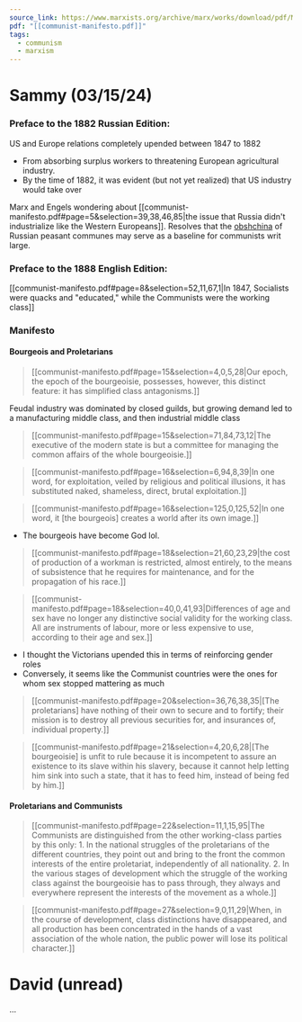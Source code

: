 ```yaml
---
source_link: https://www.marxists.org/archive/marx/works/download/pdf/Manifesto.pdf
pdf: "[[communist-manifesto.pdf]]"
tags:
  - communism
  - marxism
---
```


# Sammy (03/15/24)

### Preface to the 1882 Russian Edition:
US and Europe relations completely upended between 1847 to 1882
* From absorbing surplus workers to threatening European agricultural industry.
* By the time of 1882, it was evident (but not yet realized) that US industry would take over

Marx and Engels wondering about [[communist-manifesto.pdf#page=5&selection=39,38,46,85|the issue that Russia didn't industrialize like the Western Europeans]]. Resolves that the [obshchina](https://en.wikipedia.org/wiki/Obshchina) of Russian peasant communes may serve as a baseline for communists writ large.

### Preface to the 1888 English Edition:
[[communist-manifesto.pdf#page=8&selection=52,11,67,1|In 1847, Socialists were quacks and "educated," while the Communists were the working class]]

### Manifesto
#### Bourgeois and Proletarians
> [[communist-manifesto.pdf#page=15&selection=4,0,5,28|Our epoch, the epoch of the bourgeoisie, possesses, however, this distinct feature: it has simplified class antagonisms.]]

Feudal industry was dominated by closed guilds, but growing demand led to a manufacturing middle class, and then industrial middle class

> [[communist-manifesto.pdf#page=15&selection=71,84,73,12|The executive of the modern state is but a committee for managing the common affairs of the whole bourgeoisie.]]

> [[communist-manifesto.pdf#page=16&selection=6,94,8,39|In one word, for exploitation, veiled by religious and political illusions, it has substituted naked, shameless, direct, brutal exploitation.]]

> [[communist-manifesto.pdf#page=16&selection=125,0,125,52|In one word, it [the bourgeois] creates a world after its own image.]]
* The bourgeois have become God lol.

> [[communist-manifesto.pdf#page=18&selection=21,60,23,29|the cost of production of a workman is restricted, almost entirely, to the means of subsistence that he requires for maintenance, and for the propagation of his race.]]

> [[communist-manifesto.pdf#page=18&selection=40,0,41,93|Differences of age and sex have no longer any distinctive social validity for the working class. All are instruments of labour, more or less expensive to use, according to their age and sex.]]
* I thought the Victorians upended this in terms of reinforcing gender roles
* Conversely, it seems like the Communist countries were the ones for whom sex stopped mattering as much

> [[communist-manifesto.pdf#page=20&selection=36,76,38,35|[The proletarians] have nothing of their own to secure and to fortify; their mission is to destroy all previous securities for, and insurances of, individual property.]]

> [[communist-manifesto.pdf#page=21&selection=4,20,6,28|[The bourgeoisie] is unfit to rule because it is incompetent to assure an existence to its slave within his slavery, because it cannot help letting him sink into such a state, that it has to feed him, instead of being fed by him.]]

#### Proletarians and Communists
> [[communist-manifesto.pdf#page=22&selection=11,1,15,95|The Communists are distinguished from the other working-class parties by this only: 1. In the national struggles of the proletarians of the different countries, they point out and bring to the front the common interests of the entire proletariat, independently of all nationality. 2. In the various stages of development which the struggle of the working class against the bourgeoisie has to pass through, they always and everywhere represent the interests of the movement as a whole.]]

> [[communist-manifesto.pdf#page=27&selection=9,0,11,29|When, in the course of development, class distinctions have disappeared, and all production has been concentrated in the hands of a vast association of the whole nation, the public power will lose its political character.]]
# David (unread)

...
